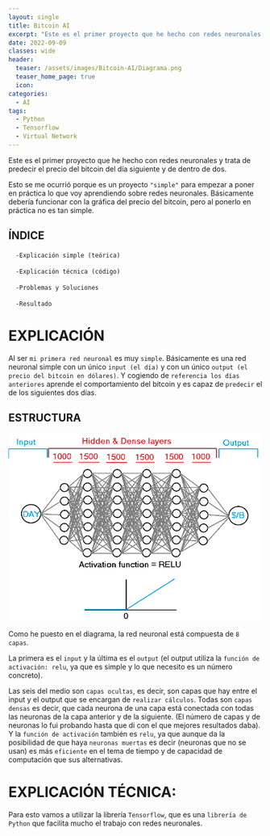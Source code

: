 ```yaml
---
layout: single
title: Bitcoin AI
excerpt: "Este es el primer proyecto que he hecho con redes neuronales y trata de predecir el precio del bitcoin del día siguiente y de dentro de dos."
date: 2022-09-09
classes: wide
header:
  teaser: /assets/images/Bitcoin-AI/Diagrama.png
  teaser_home_page: true
  icon: 
categories:
  - AI
tags:  
  - Python
  - Tensorflow
  - Virtual Network
---
```


Este es el primer proyecto que he hecho con redes neuronales y trata de predecir el precio del bitcoin del día siguiente y de dentro de dos.

Esto se me ocurrió porque es un proyecto `"simple"` para empezar a poner en práctica lo que voy aprendiendo sobre redes neuronales. Básicamente debería funcionar con la gráfica del precio del bitcoin, pero al ponerlo en práctica no es tan simple.

## ÍNDICE

```
  -Explicación simple (teórica)
  
  -Explicación técnica (código)
  
  -Problemas y Soluciones
  
  -Resultado
``` 

# EXPLICACIÓN

Al ser `mi primera red neuronal` es muy `simple`. Básicamente es una red neuronal simple con un único `input (el día)` y con un único `output (el precio del bitcoin en dólares)`. Y cogiendo de `referencia los días anteriores` aprende el comportamiento del bitcoin y es capaz de `predecir` el de los siguientes dos días.

## ESTRUCTURA

![](/assets/images/Bitcoin-AI/Diagrama.png)

Como he puesto en el diagrama, la red neuronal está compuesta de `8 capas`. 

La primera es el `input` y la última es el `output` (el output utiliza la `función de activación: relu`, ya que es simple y lo que necesito es un número concreto).

Las seis del medio son `capas ocultas`, es decir, son capas que hay entre el input y el output que se encargan de `realizar cálculos`. Todas son `capas densas` es decir, que cada neurona de una capa está conectada con todas las neuronas de la capa anterior y de la siguiente. (El número de capas y de neuronas lo fui probando hasta que di con el que mejores resultados daba). Y la `función de activación` también es `relu`, ya que aunque da la posibilidad de que haya `neuronas muertas` es decir (neuronas que no se usan) es más `eficiente` en el tema de tiempo y de capacidad de computación que sus alternativas.

# EXPLICACIÓN TÉCNICA:

Para esto vamos a utilizar la librería `Tensorflow`, que es una `librería de Python` que facilita mucho el trabajo con redes neuronales.

